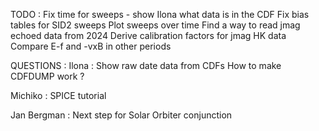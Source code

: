 TODO :
Fix time for sweeps - show Ilona what data is in the CDF
Fix bias tables for SID2 sweeps
Plot sweeps over time
Find a way to read jmag echoed data from 2024
Derive calibration factors for jmag HK data
Compare E-f and -vxB in other periods

QUESTIONS :
Ilona :
Show raw date data from CDFs
How to make CDFDUMP work ?

Michiko :
SPICE tutorial

Jan Bergman :
Next step for Solar Orbiter conjunction